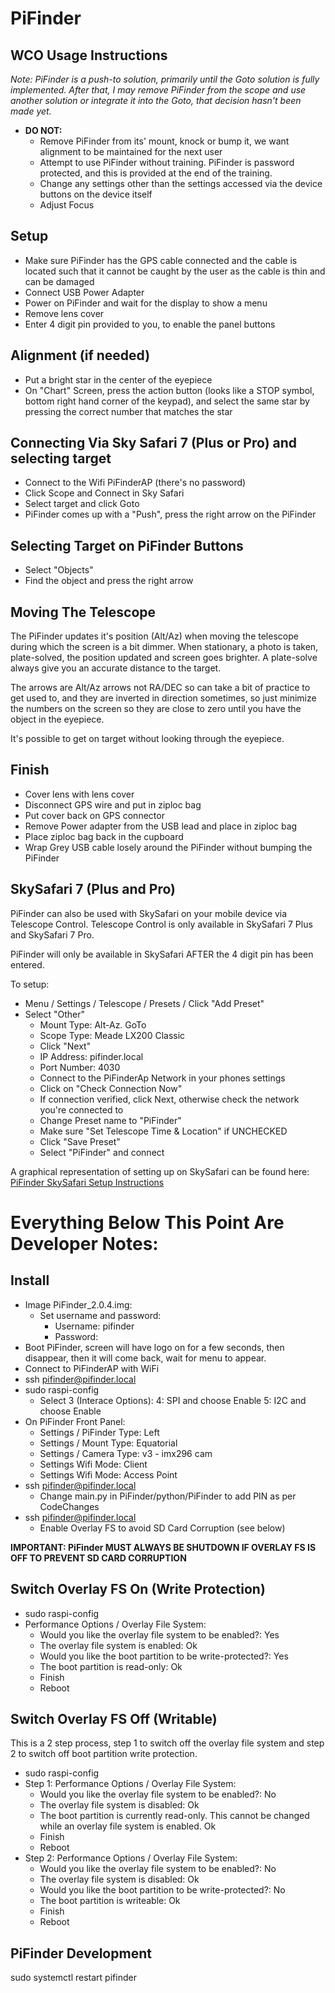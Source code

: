 # PiFinder

## WCO Usage Instructions

*Note: PiFinder is a push-to solution, primarily until the Goto solution is fully implemented. After that, I may remove PiFinder from the scope and use another solution or integrate it into the Goto, that decision hasn't been made yet.*

* **DO NOT:**
	* Remove PiFinder from its' mount, knock or bump it, we want alignment to be maintained for the next user
	* Attempt to use PiFinder without training. PiFinder is password protected, and this is provided at the end of the training.
	* Change any settings other than the settings accessed via the device buttons on the device itself
	* Adjust Focus

## Setup

* Make sure PiFinder has the GPS cable connected and the cable is located such that it cannot be caught by the user as the cable is thin and can be damaged
* Connect USB Power Adapter
* Power on PiFinder and wait for the display to show a menu
* Remove lens cover
* Enter 4 digit pin provided to you, to enable the panel buttons

## Alignment (if needed)

* Put a bright star in the center of the eyepiece
* On "Chart" Screen, press the action button (looks like a STOP symbol, bottom right hand corner of the keypad), and select the same star by pressing the correct number that matches the star

## Connecting Via Sky Safari 7 (Plus or Pro) and selecting target

* Connect to the Wifi PiFinderAP (there's no password)
* Click Scope and Connect in Sky Safari
* Select target and click Goto
* PiFinder comes up with a "Push", press the right arrow on the PiFinder

## Selecting Target on PiFinder Buttons

* Select "Objects"
* Find the object and press the right arrow

## Moving The Telescope

The PiFinder updates it's position (Alt/Az) when moving the telescope during which the screen is a bit dimmer.  When stationary, a photo is taken, plate-solved, the position updated and screen goes brighter.  A plate-solve always give you an accurate distance to the target.

The arrows are Alt/Az arrows not RA/DEC so can take a bit of practice to get used to, and they are inverted in direction sometimes, so just minimize the numbers on the screen so they are close to zero until you have the object in the eyepiece.

It's possible to get on target without looking through the eyepiece.

## Finish

* Cover lens with lens cover
* Disconnect GPS wire and put in ziploc bag
* Put cover back on GPS connector
* Remove Power adapter from the USB lead and place in ziploc bag
* Place ziploc bag back in the cupboard
* Wrap Grey USB cable losely around the PiFinder without bumping the PiFinder

## SkySafari 7 (Plus and Pro)

PiFinder can also be used with SkySafari on your mobile device via Telescope Control. Telescope Control is only available in SkySafari 7 Plus and SkySafari 7 Pro.

PiFinder will only be available in SkySafari AFTER the 4 digit pin has been entered.

To setup:

* Menu / Settings / Telescope / Presets / Click "Add Preset"
* Select "Other"
	* Mount Type: Alt-Az. GoTo
	* Scope Type: Meade LX200 Classic 
	* Click "Next"
	* IP Address: pifinder.local
	* Port Number: 4030
	* Connect to the PiFinderAp Network in your phones settings
	* Click on "Check Connection Now"
	* If connection verified, click Next, otherwise check the network you're connected to
	* Change Preset name to "PiFinder"
	* Make sure "Set Telescope Time & Location" if UNCHECKED
	* Click "Save Preset"
	* Select "PiFinder" and connect

A graphical representation of setting up on SkySafari can be found here: [PiFinder SkySafari Setup Instructions](https://pifinder.readthedocs.io/en/main/skysafari.html)


# Everything Below This Point Are Developer Notes:

## Install

* Image PiFinder_2.0.4.img:
	* Set username and password:
		* Username: pifinder
		* Password: <choose>
* Boot PiFinder, screen will have logo on for a few seconds, then disappear, then it will come back, wait for menu to appear.
* Connect to PiFinderAP with WiFi
* ssh pifinder@pifinder.local
* sudo raspi-config
	* Select 3 (Interace Options):
		4: SPI and choose Enable
		5: I2C and choose Enable
* On PiFinder Front Panel:
	* Settings / PiFinder Type: Left
	* Settings / Mount Type: Equatorial
	* Settings / Camera Type: v3 - imx296 cam
	* Settings Wifi Mode: Client
	* Settings Wifi Mode: Access Point
* ssh pifinder@pifinder.local
	* Change main.py in PiFinder/python/PiFinder to add PIN as per CodeChanges
* ssh pifinder@pifinder.local
	* Enable Overlay FS to avoid SD Card Corruption (see below)

**IMPORTANT: PiFinder MUST ALWAYS BE SHUTDOWN IF OVERLAY FS IS OFF TO PREVENT SD CARD CORRUPTION**

## Switch Overlay FS On (Write Protection)

* sudo raspi-config
* Performance Options / Overlay File System:
	* Would you like the overlay file system to be enabled?: Yes
	* The overlay file system is enabled: Ok
	* Would you like the boot partition to be write-protected?: Yes
	* The boot partition is read-only: Ok
	* Finish
	* Reboot

## Switch Overlay FS Off (Writable)

This is a 2 step process, step 1 to switch off the overlay file system and step 2 to switch off boot partition write protection.

* sudo raspi-config
* Step 1: Performance Options / Overlay File System:
	* Would you like the overlay file system to be enabled?: No
	* The overlay file system is disabled: Ok
	* The boot partition is currently read-only. This cannot be changed while an overlay file system is enabled. Ok
	* Finish
	* Reboot
* Step 2: Performance Options / Overlay File System:
	* Would you like the overlay file system to be enabled?: No
	* The overlay file system is disabled: Ok
	* Would you like the boot partition to be write-protected?: No
	* The boot partition is writeable: Ok
	* Finish
	* Reboot


## PiFinder Development

sudo systemctl restart pifinder